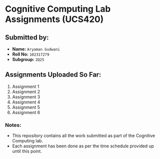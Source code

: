 # Cognitive Computing Lab Assignments (UCS420)

## Submitted by:
- **Name:** `Aryaman Gudwani`  
- **Roll No:** `102317279`  
- **Subgroup:** `2Q25`  

## Assignments Uploaded So Far:
1. Assignment 1  
2. Assignment 2 
3. Assignment 3 
4. Assignment 4
5. Assignment 5
6. Assignment 6


### Notes:
- This repository contains all the work submitted as part of the Cognitive Computing lab.
- Each assignment has been done as per the time schedule provided up until this point.